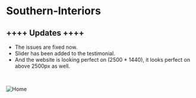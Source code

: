 # Southern-Interiors

## ++++ Updates ++++

+ The issues are fixed now.
+ Slider has been added to the testimonial.
+ And the website is looking perfect on (2500 * 1440), it looks perfect on above 2500px as well.

<br/>

![Home](https://user-images.githubusercontent.com/64412852/131700595-dfa21142-40d2-4c41-8f3c-abe73ecb4b15.png)


